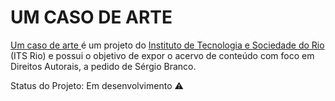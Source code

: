 # UM CASO DE ARTE
<a href="https://itsriodejaneiro.github.io/UMCASODEARTE/"> Um caso de arte </a> é um projeto do <a href="https://itsrio.org/pt/home/">Instituto de Tecnologia e Sociedade do Rio </a> (ITS Rio) e possui o objetivo de expor o acervo de conteúdo com foco em Direitos Autorais, a pedido de Sérgio Branco.


Status do Projeto: Em desenvolvimento ⚠️


